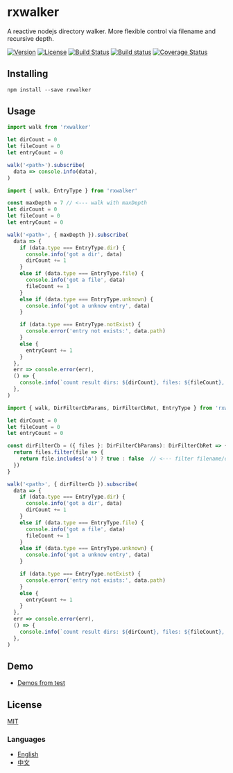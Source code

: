 # rxwalker
A reactive nodejs directory walker. More flexible control via filename and recursive depth.

[![Version](https://img.shields.io/npm/v/rxwalker.svg)](https://www.npmjs.com/package/rxwalker)
[![License](https://img.shields.io/badge/license-MIT-blue.svg)](https://opensource.org/licenses/MIT)
[![Build Status](https://travis-ci.org/waitingsong/node-rxwalker.svg?branch=master)](https://travis-ci.org/waitingsong/node-rxwalker)
[![Build status](https://ci.appveyor.com/api/projects/status/jt1a2bo4jk6b9728/branch/master?svg=true)](https://ci.appveyor.com/project/waitingsong/node-rxwalker/branch/master)
[![Coverage Status](https://coveralls.io/repos/github/waitingsong/node-rxwalker/badge.svg?branch=master)](https://coveralls.io/github/waitingsong/node-rxwalker?branch=master)


## Installing
```powershell
npm install --save rxwalker
```

## Usage
```ts
import walk from 'rxwalker'

let dirCount = 0
let fileCount = 0
let entryCount = 0

walk('<path>').subscribe(
  data => console.info(data),
)
```

```ts
import { walk, EntryType } from 'rxwalker'

const maxDepth = 7 // <--- walk with maxDepth
let dirCount = 0
let fileCount = 0
let entryCount = 0

walk('<path>', { maxDepth }).subscribe(
  data => {
    if (data.type === EntryType.dir) {
      console.info('got a dir', data)
      dirCount += 1
    }
    else if (data.type === EntryType.file) {
      console.info('got a file', data)
      fileCount += 1
    }
    else if (data.type === EntryType.unknown) {
      console.info('got a unknow entry', data)
    }

    if (data.type === EntryType.notExist) {
      console.error('entry not exists:', data.path)
    }
    else {
      entryCount += 1
    }
  },
  err => console.error(err),
  () => {
    console.info(`count result dirs: ${dirCount}, files: ${fileCount}, entries: ${entryCount}`)
  },
)
```


```ts
import { walk, DirFilterCbParams, DirFilterCbRet, EntryType } from 'rxwalker'

let dirCount = 0
let fileCount = 0
let entryCount = 0

const dirFilterCb = ({ files }: DirFilterCbParams): DirFilterCbRet => {
  return files.filter(file => {
    return file.includes('a') ? true : false  // <--- filter filename/dirname
  })
}

walk('<path>', { dirFilterCb }).subscribe(
  data => {
    if (data.type === EntryType.dir) {
      console.info('got a dir', data)
      dirCount += 1
    }
    else if (data.type === EntryType.file) {
      console.info('got a file', data)
      fileCount += 1
    }
    else if (data.type === EntryType.unknown) {
      console.info('got a unknow entry', data)
    }

    if (data.type === EntryType.notExist) {
      console.error('entry not exists:', data.path)
    }
    else {
      entryCount += 1
    }
  },
  err => console.error(err),
  () => {
    console.info(`count result dirs: ${dirCount}, files: ${fileCount}, entries: ${entryCount}`)
  },
)
```


## Demo
- [Demos from test](https://github.com/waitingsong/node-rxwalker/blob/master/test/20_index.test.ts)


## License
[MIT](LICENSE)


### Languages
- [English](README.md)
- [中文](README.zh-CN.md)
